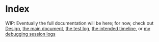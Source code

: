 # Index

WIP: Eventually the full documentation will be here; for now, check out [Design](./DESIGN.html), [the main document](./main.html), [the test log](./test_log.html), [the intended timeline](./TIMELINE.html), or [my debugging session logs](./debugging_sessions.html)
